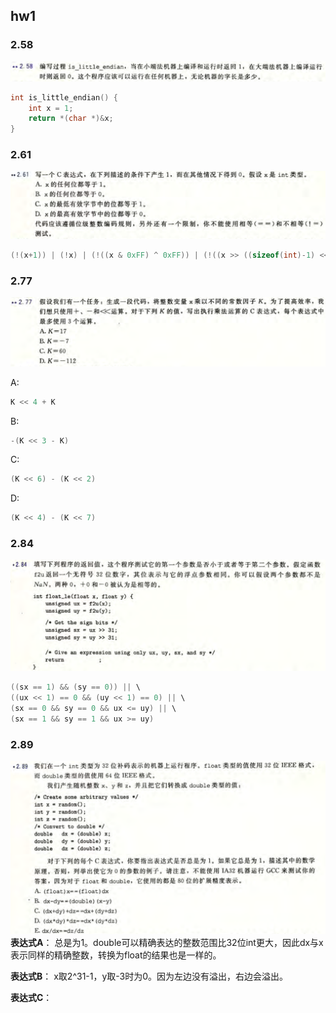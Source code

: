 ## hw1

### 2.58
![alt text](hw1_src/image.png)
```C
int is_little_endian() {
    int x = 1;
    return *(char *)&x;
}
```

### 2.61
![alt text](hw1_src/image-1.png)
```C
(!(x+1)) | (!x) | (!((x & 0xFF) ^ 0xFF)) | (!((x >> ((sizeof(int)-1) << 3)) & 0xFF))
```

### 2.77
![alt text](hw1_src/image-2.png)

A:
```C
K << 4 + K
```

B:
```C
-(K << 3 - K)
```

C:
```C
(K << 6) - (K << 2)
```

D:
```C
(K << 4) - (K << 7)
```

### 2.84
![alt text](hw1_src/image-3.png)

```C
((sx == 1) && (sy == 0)) || \
((ux << 1) == 0 && (uy << 1) == 0) || \
(sx == 0 && sy == 0 && ux <= uy) || \
(sx == 1 && sy == 1 && ux >= uy)
```

### 2.89
![alt text](hw1_src/image-4.png)
**表达式A**：
总是为1。double可以精确表达的整数范围比32位int更大，因此dx与x表示同样的精确整数，转换为float的结果也是一样的。

**表达式B**：
x取2^31-1，y取-3时为0。因为左边没有溢出，右边会溢出。

**表达式C**：
